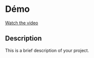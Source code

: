 # Démo

[Watch the video](https://github.com/karimaZr/thymleaf/issues/1#issue-2029570894)

## Description

This is a brief description of your project.
